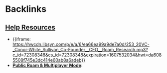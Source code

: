 
# Backlinks
## [Help Resources](<Help Resources.md>)
- {{iframe: https://hwcdn.libsyn.com/p/e/a/6/ea66ea99a9de7a0d/253_20VC-_Conor-White_Sullivan_Co-Founder__CEO__Roam_Research.mp3?c_id=72308348&cs_id=72308348&expiration=1607532034&hwt=da6085508f745e3dc414e60ab8a6adeb}}
- **[Public Roam & Multiplayer Mode](<Public Roam & Multiplayer Mode.md>):**

